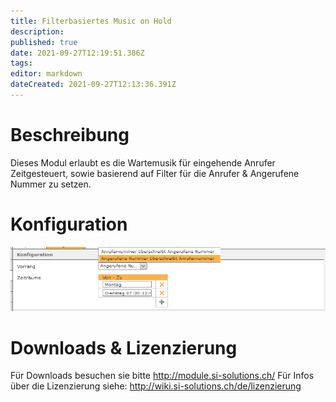 ```yaml
---
title: Filterbasiertes Music on Hold
description: 
published: true
date: 2021-09-27T12:19:51.386Z
tags: 
editor: markdown
dateCreated: 2021-09-27T12:13:36.391Z
---
```


# Beschreibung
Dieses Modul erlaubt es die Wartemusik für eingehende Anrufer Zeitgesteuert, sowie basierend auf Filter für die Anrufer & Angerufene Nummer zu setzen.

# Konfiguration

![moh-config.png](/uploads/music-on-hold/moh-config.png)

# Downloads & Lizenzierung
Für Downloads besuchen sie bitte http://module.si-solutions.ch/
Für Infos über die Lizenzierung siehe: http://wiki.si-solutions.ch/de/lizenzierung